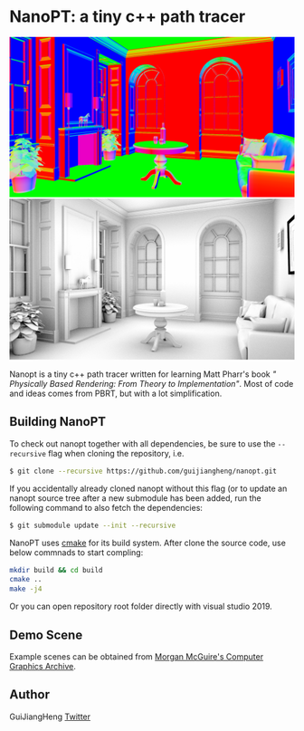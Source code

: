 # NanoPT: a tiny c++ path tracer

![fireplace-room](./gallery/fireplace-room.png)
![fireplace-room](./gallery/ao.png)

Nanopt is a tiny c++ path tracer written for learning Matt Pharr's book *" Physically Based Rendering: From Theory to Implementation"*. Most of code and ideas comes from PBRT, but with a lot simplification.

## Building NanoPT

To check out nanopt together with all dependencies, be sure to use the `--recursive` flag when cloning the repository, i.e.
```bash
$ git clone --recursive https://github.com/guijiangheng/nanopt.git
```
If you accidentally already cloned nanopt without this flag (or to update an nanopt source tree after a new submodule has been added, run the following command to also fetch the dependencies:
```bash
$ git submodule update --init --recursive
```

NanoPT uses [cmake](http://www.cmake.org/) for its build system. After clone the source code, use below commnads to start compling:
```bash
mkdir build && cd build
cmake ..
make -j4
```
Or you can open repository root folder directly with visual studio 2019.

## Demo Scene

Example scenes can be obtained from [Morgan McGuire's Computer Graphics Archive](http://casual-effects.com/data/).

## Author

GuiJiangHeng [Twitter](https://twitter.com/guijiangheng)
